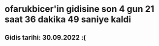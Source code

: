 # ofarukbicer'in gidisine son 4 gun 21 saat 36 dakika 49 saniye kaldi

## Gidis tarihi: 30.09.2022 :(
